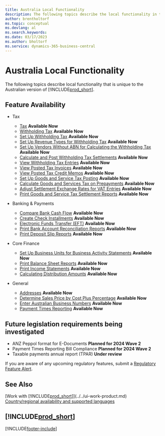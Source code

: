 ```yaml
---
title: Australia Local Functionality
description: The following topics describe the local functionality in the Australian version of Business Central.
author: brentholtorf
ms.topic: conceptual
ms.devlang: al
ms.search.keywords:
ms.date: 03/17/2023
ms.author: bholtorf
ms.service: dynamics-365-business-central
---
```

# Australia Local Functionality
The following topics describe local functionality that is unique to the Australian version of [!INCLUDE[prod_short](../../includes/prod_short.md)].  

## Feature Availability

* Tax
    * [Tax](tax.md) **Available Now**
    * [Withholding Tax](withholding-tax.md) **Available Now**
    * [Set Up Withholding Tax](how-to-set-up-withholding-tax.md) **Available Now**
    * [Set Up Revenue Types for Withholding Tax](how-to-set-up-revenue-types-for-withholding-tax.md) **Available Now**
    * [Set Up Vendors Without ABN for Calculating the Withholding Tax](how-to-set-up-vendors-without-abn-for-calculating-the-withholding-tax.md) **Available Now**
    * [Calculate and Post Withholding Tax Settlements](how-to-calculate-and-post-withholding-tax-settlements.md) **Available Now**
    * [View Withholding Tax Entries](how-to-view-withholding-tax-entries.md) **Available Now**
    * [View Posted Tax Invoices](how-to-view-posted-tax-invoices.md) **Available Now**
    * [View Posted Tax Credit Memos](how-to-view-posted-tax-credit-memos.md) **Available Now**
    * [Set Up Goods and Service Tax Posting](how-to-set-up-goods-and-service-tax-posting.md) **Available Now**
    * [Calculate Goods and Services Tax on Prepayments](how-to-calculate-goods-and-services-tax-on-prepayments.md) **Available Now**
    * [Adjust Settlement Exchange Rates for VAT Entries](how-to-adjust-settlement-exchange-rates-for-vat-entries.md) **Available Now**
    * [Print Goods and Service Tax Settlement Reports](how-to-print-goods-and-service-tax-settlement-reports.md) **Available Now**

* Banking & Payments
    * [Compare Bank Cash Flow](how-to-compare-bank-cash-flow.md) **Available Now**
    * [Create Check Installments](how-to-create-check-installments.md) **Available Now**
    * [Electronic Funds Transfer (EFT)](electronic-funds-transfer-eft-.md) **Available Now**
    * [Print Bank Account Reconciliation Reports](how-to-print-bank-account-reconciliation-reports.md) **Available Now**
    * [Print Deposit Slip Reports](how-to-print-deposit-slip-reports.md) **Available Now**

* Core Finance
    * [Set Up Business Units for Business Activity Statements](how-to-set-up-business-units-for-business-activity-statements.md) **Available Now**
    * [Print Balance Sheet Reports](how-to-print-balance-sheet-reports.md) **Available Now**
    * [Print Income Statements](how-to-print-income-statements.md) **Available Now**
    * [Calculating Distribution Amounts](calculating-distribution-amounts.md) **Available Now**

* General
    * [Addresses](addresses.md) **Available Now**
    * [Determine Sales Price by Cost Plus Percentage](how-to-determine-sales-price-by-cost-plus-percentage.md) **Available Now**
    * [Enter Australian Business Numbers](australian-business-numbers-and-adjustment-notes.md) **Available Now**
    * [Payment Times Reporting](payment-times-reporting.md) **Available Now**

## Future legislation requirements being investigated

* ANZ Peppol format for E-Documents **Planned for 2024 Wave 2**  
* Payment Times Reporting Bill Compliance **Planned for 2024 Wave 2** 
* Taxable payments annual report (TPAR) **Under review**

If you are aware of any upcoming regulatory features, submit a [Regulatory Feature Alert](https://forms.office.com/pages/responsepage.aspx?id=v4j5cvGGr0GRqy180BHbRwkeauYiJKZOpJ0CtKuVmJlURURaMlQ4Rk05UFY4NkVEOTA0MUU5WThXSC4u).

## See Also

[Work with [!INCLUDE[prod_short](../../includes/prod_short.md)]](../../ui-work-product.md)  
[Country/regional availability and supported languages](/dynamics365/business-central/dev-itpro/compliance/apptest-countries-and-translations)  

## [!INCLUDE[prod_short](../../includes/free_trial_md.md)]


[!INCLUDE[footer-include](../../includes/footer-banner.md)]
